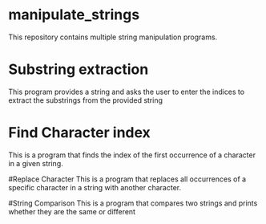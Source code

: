 # manipulate_strings

This repository contains multiple string manipulation programs.

# Substring extraction

This program provides a string and asks the user to enter the indices to extract the substrings from the provided string

# Find Character index

This is a program that finds the index of the first occurrence of a character in a given string.

#Replace Character
This is a program that replaces all occurrences of a specific character in a string with another character.

#String Comparison
This is a program that compares two strings and prints whether they are the same or different